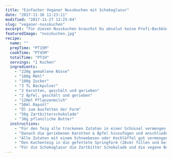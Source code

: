 ```yaml
---
title: "Einfacher Veganer Nusskuchen mit Schokoglasur"
date: "2017-11-16 11:23:11"
modified: "2017-11-27 12:25:04"
slug: "veganer-nusskuchen"
excerpt: "Für diesen Nusskuchen brauchst Du absolut keine Profi-Backkünste. Wir versprechen Dir zwei Dinge: der Kuchen ist easy zubereitet und schmeckt fabelhaft!"
featuredImage: "nusskuchen.jpg"
recipe:
  name: ""
  prepTime: "PT15M"
  cookTime: "PT45M"
  totalTime: "PT1H"
  servings: "1 Kuchen"
  ingredients:
    - "220g gemahlene Nüsse"
    - "100g Mehl"
    - "100g Zucker"
    - "3 TL Backpulver"
    - "2 Karotten, geschält und gerieben"
    - "2 Äpfel, geschält und gerieben"
    - "120ml Pflanzenmilch"
    - "50ml Rapsöl"
    - "Öl zum Ausfetten der Form"
    - "50g Zartbitterschokolade"
    - "30g pflanzliche Butter"
  instructions:
    - "Für den Teig alle trockenen Zutaten in einer Schüssel vermengen."
    - "Danach die geriebenen Karotten & Äpfel hinzufügen und anschließend die Milch und das Öl einrühren."
    - "Alle Zutaten mit einem Schneebesen oder Kochlöffel gut vermengen."
    - "Den Kuchenteig in die gefettete Springform (26cm) füllen und bei 180 Grad ca. 45min backen. Stäbchenprobe nicht vergessen!"
    - "Für die Schokoglasur die Zartbitter Schokolade und die vegane Butter in einem Kochtopf langsam schmelzen lassen. Danach über den Kuchen verteilen und nach Lust und Laune mit Mandelsplitter, Nussstückchen, Kakaonibs, etc. dekorieren und genießen."
---
```


